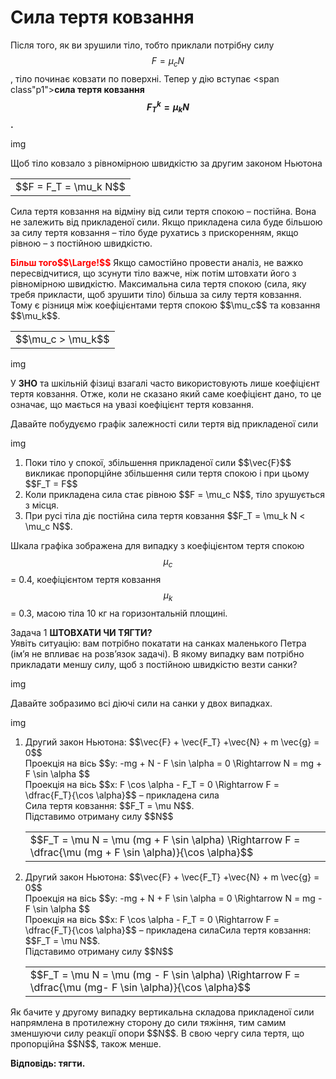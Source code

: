 # Сила тертя ковзання

Пiсля того, як ви зрушили тiло, тобто приклали потрiбну силу $$F = \mu_c N$$, тiло починає ковзати по поверхнi. Тепер у дiю вступає <span class"p1"><b>сила тертя ковзання $$F_T^k = \mu_k N$$.</b></span>

img

Щоб тiло ковзало з рiвномiрною швидкiстю за другим законом Ньютона

<div class="centered-table-wrapper">
<table class="centered-table">
<tr class="eq">
<td class="eq">
<p1>$$F = F_T = \mu_k N$$</p1>
</td>
</tr>
</table></div>

Сила тертя ковзання на вiдмiну вiд сили тертя спокою – постiйна. Вона не залежить вiд прикладеної сили. Якщо прикладена сила буде бiльшою за силу тертя ковзання – тiло буде рухатись з прискоренням, якщо рiвною – з постiйною швидкiстю.

<p class="p3"><font color="red"><b>Бiльш того$$\Large!$$</b></font> Якщо самостiйно провести аналiз, не важко пересвiдчитися, що зсунути тiло важче, нiж потiм штовхати його з рiвномiрною швидкiстю. Максимальна сила тертя спокою (сила, яку требя прикласти, щоб зрушити тiло) бiльша за силу тертя ковзання. Тому є рiзниця мiж коефiцiєнтами тертя спокою $$\mu_c$$ та ковзання $$\mu_k$$.</p>

<div class="centered-table-wrapper">
<table class="centered-table">
<tr class="eq">
<td class="eq">
<p1>$$\mu_c > \mu_k$$</p1>
</td>
</tr>
</table></div>

img

У <b>ЗНО</b> та шкiльнiй фiзицi взагалi часто використовують лише коефiцiєнт тертя ковзання. Отже, коли не сказано який саме коефiцiєнт дано, то це означає, що мається на увазi коефiцiєнт тертя ковзання.

Давайте побудуємо графiк залежностi сили тертя вiд прикладеної сили

img

<ol>
<li>
Поки тiло у спокої, збiльшення прикладеної сили $$\vec{F}$$ викликає пропорцiйне збiльшення сили тертя спокою i при цьому $$F_T = F$$
</li>
<li>
Коли прикладена сила стає рiвною $$F = \mu_c N$$, тiло зрушується з мiсця.
</li>
<li>
При русi тiла дiє постiйна сила тертя ковзання $$F_T = \mu_k N < \mu_c N$$.
</li>
</ol>

Шкала графiка зображена для випадку з коефiцiєнтом тертя спокою $$\mu_c$$ = 0.4, коефiцiєнтом тертя ковзання $$\mu_k$$ = 0.3, масою тiла 10 кг на горизонтальнiй площинi.

<div class="task-wrap">
<span class="task">Задача 1</span> <b>ШТОВХАТИ ЧИ ТЯГТИ?</b>
<div class="task-text">
Уявiть ситуацiю: вам потрiбно покатати на санках маленького Петра (iм’я не впливає на розв’язок задачi). В якому випадку вам потрiбно прикладати меншу силу, щоб з постiйною швидкiстю везти санки?

img

Давайте зобразимо всi дiючi сили на санки у двох випадках.

img

<ol>
<li>
<div class="space">Другий закон Ньютона: $$\vec{F} + \vec{F_T} +\vec{N} + m \vec{g} = 0$$</div>
<div class="space">Проекцiя на вiсь $$y: -mg + N - F \sin \alpha = 0 \Rightarrow N = mg + F \sin \alpha $$</div>
<div class="space">Проекцiя на вiсь $$x: F \cos \alpha - F_T = 0 \Rightarrow F = \dfrac{F_T}{\cos \alpha}$$ – прикладена сила</div>
<div class="space">Сила тертя ковзання: $$F_T = \mu N$$.</div>

<div class="space">Пiдставимо отриману силу $$N$$</div>

<div class="centered-table-wrapper">
<table class="centered-table">
<tr class="eq">
<td class="eq">
<p1>$$F_T = \mu N = \mu (mg + F \sin \alpha) \Rightarrow F = \dfrac{\mu (mg + F \sin \alpha)}{\cos \alpha}$$</p1>
</td>
</tr>
</table></div>
</li>
<li>
<div class="space">Другий закон Ньютона: $$\vec{F} + \vec{F_T} +\vec{N} + m \vec{g} = 0$$</div>
<div class="space">Проекцiя на вiсь $$y: -mg + N + F \sin \alpha = 0 \Rightarrow N = mg - F \sin \alpha $$</div>

<div class="space">Проекцiя на вiсь $$x: F \cos \alpha - F_T = 0 \Rightarrow F = \dfrac{F_T}{\cos \alpha}$$ – прикладена сила</div.

<div>Сила тертя ковзання: $$F_T = \mu N$$.</div>

<div class="space">Пiдставимо отриману силу $$N$$</div>

<div class="centered-table-wrapper">
<table class="centered-table">
<tr class="eq">
<td class="eq">
<p1>$$F_T = \mu N = \mu (mg - F \sin \alpha) \Rightarrow F = \dfrac{\mu (mg- F \sin \alpha)}{\cos \alpha}$$</p1>
</td>
</tr>
</table></div>
</li>
</ol>

<div class="space">Як бачите у другому випадку вертикальна складова прикладеної сили напрямлена в протилежну сторону до сили тяжiння, тим самим зменшуючи силу реакцiї опори $$N$$. В свою чергу сила тертя, що пропорцiйна $$N$$, також менше.</div>

<b>Вiдповiдь: тягти.</b>
</div>
</div>